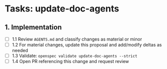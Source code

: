 # Tasks: update-doc-agents

## 1. Implementation

- [ ] 1.1 Review `AGENTS.md` and classify changes as material or minor
- [ ] 1.2 For material changes, update this proposal and add/modify deltas as needed
- [ ] 1.3 Validate: `openspec validate update-doc-agents --strict`
- [ ] 1.4 Open PR referencing this change and request review
